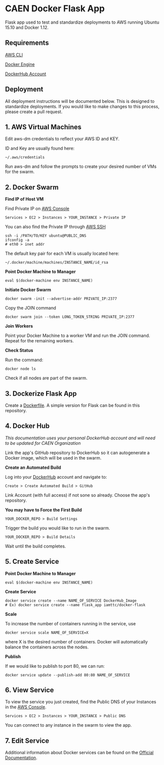 # CAEN Docker Flask App

Flask app used to test and standardize deployments to AWS running Ubuntu 15.10 and Docker 1.12.

## Requirements

[AWS CLI](https://aws.amazon.com/cli/)

[Docker Engine](https://docs.docker.com/engine/installation/)

[DockerHub Account](https://hub.docker.com/)


## Deployment

All deployment instructions will be documented below. This is designed to
standardize deployments. If you would like to make changes to this process,
please create a pull request.


## 1. AWS Virtual Machines

Edit aws-dm credentials to reflect your AWS ID and KEY.

ID and Key are usually found here:
```
~/.aws/credentials
```
Run aws-dm and follow the prompts to create your desired number of VMs for the swarm.


## 2. Docker Swarm

__Find IP of Host VM__


Find Private IP on [AWS Console](https://michigan-engineering.signin.aws.amazon.com/console)

```
Services > EC2 > Instances > YOUR_INSTANCE > Private IP
```
You can also find the Private IP through [AWS SSH](http://docs.aws.amazon.com/AWSEC2/latest/UserGuide/AccessingInstancesLinux.html)

```
ssh -i /PATH/TO/KEY ubuntu@PUBLIC_DNS
ifconfig -a
# eth0 > inet addr
```

The default key pair for each VM is usually located here:
```
~/.docker/machine/machines/INSTANCE_NAME/id_rsa
```

__Point Docker Machine to Manager__

```
eval $(docker-machine env INSTANCE_NAME)
```

__Initiate Docker Swarm__

```
docker swarm -init --advertise-addr PRIVATE_IP:2377
```
Copy the JOIN command

```
docker swarm join --token LONG_TOKEN_STRING PRIVATE_IP:2377
```

__Join Workers__

Point your Docker Machine to a worker VM and run the JOIN command. Repeat for the remaining workers.

__Check Status__

Run the command:
```
docker node ls
```
Check if all nodes are part of the swarm.


## 3. Dockerize Flask App

Create a [Dockerfile](https://docs.docker.com/engine/reference/builder/). A simple version for Flask can be found in this repository.


## 4. Docker Hub

*This documentation uses your personal DockerHub account and will need to be updated for CAEN Organization*

Link the app's GitHub repository to DockerHub so it can autogenerate
a Docker image, which will be used in the swarm.

__Create an Automated Build__

Log into your [DockerHub](https://hub.docker.com/) account and navigate to:

```
Create > Create Automated Build > GitHub
```
Link Account (with full access) if not sone so already.
Choose the app's repository.

__You may have to Force the First Build__

```
YOUR_DOCKER_REPO > Build Settings
```
Trigger the build you would like to run in the swarm.
```
YOUR_DOCKER_REPO > Build Details
```
Wait until the build completes.


## 5. Create Service

__Point Docker Machine to Manager__

```
eval $(docker-machine env INSTANCE_NAME)
```

__Create Service__

```
docker service create --name NAME_OF_SERVICE DockerHub_Image
# Ex) docker service create --name flask_app iamttc/docker-flask
```

__Scale__

To increase the number of containers running in the service, use
```
docker service scale NAME_OF_SERVICE=X
```
where X is the desired number of containers. Docker will automatically balance the containers across the nodes.

__Publish__

If we would like to publish to port 80, we can run:
```
docker service update --publish-add 80:80 NAME_OF_SERVICE
```


## 6. View Service

To view the service you just created, find the Public DNS of your Instances in the [AWS Console](https://michigan-engineering.signin.aws.amazon.com/console).
```
Services > EC2 > Instances > YOUR_INSTANCE > Public DNS
```
You can connect to any instance in the swarm to view the app.


## 7. Edit Service

Additional information about Docker services can be found on the [Official Documentation](https://docs.docker.com/engine/reference/commandline/service_create/).
